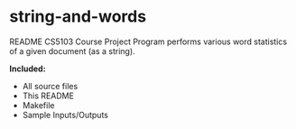 # string-and-words
README
CS5103 Course Project
Program performs various word statistics of a given document (as a string).

**Included:**
- All source files
- This README
- Makefile
- Sample Inputs/Outputs
